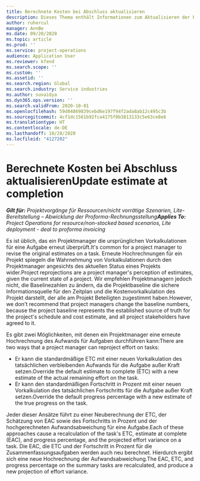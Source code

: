 ```yaml
---
title: Berechnete Kosten bei Abschluss aktualisieren
description: Dieses Thema enthält Informationen zum Aktualisieren der Projektion des Aufwands für ein Projekt.
author: ruhercul
manager: AnnBe
ms.date: 09/20/2020
ms.topic: article
ms.prod: ''
ms.service: project-operations
audience: Application User
ms.reviewer: kfend
ms.search.scope: ''
ms.custom: ''
ms.assetid: ''
ms.search.region: Global
ms.search.industry: Service industries
ms.author: suvaidya
ms.dyn365.ops.version: ''
ms.search.validFrom: 2020-10-01
ms.openlocfilehash: 59d04869839cebd6e197f94f2ada8ab12c495c3b
ms.sourcegitcommit: 4cf1dc1561b92fca4175f0b3813133c5e63ce8e6
ms.translationtype: HT
ms.contentlocale: de-DE
ms.lasthandoff: 10/28/2020
ms.locfileid: "4127202"
---
```

# <a name="update-estimate-at-completion"></a><span data-ttu-id="e57de-103">Berechnete Kosten bei Abschluss aktualisieren</span><span class="sxs-lookup"><span data-stu-id="e57de-103">Update estimate at completion</span></span>

<span data-ttu-id="e57de-104">_**Gilt für:** Projektvorgänge für Ressourcen/nicht vorrätige Szenarien, Lite-Bereitstellung – Abwicklung der Proforma-Rechnungsstellung_</span><span class="sxs-lookup"><span data-stu-id="e57de-104">_**Applies To:** Project Operations for resource/non-stocked based scenarios, Lite deployment - deal to proforma invoicing_</span></span>

<span data-ttu-id="e57de-105">Es ist üblich, das ein Projektmanager die ursprünglichen Vorkalkulationen für eine Aufgabe erneut überprüft.</span><span class="sxs-lookup"><span data-stu-id="e57de-105">It's common for a project manager to revise the original estimates on a task.</span></span> <span data-ttu-id="e57de-106">Erneute Hochrechnungen für ein Projekt spiegeln die Wahrnehmung von Vorkalkulationen durch den Projektmanager angesichts des aktuellen Status eines Projekts wider.</span><span class="sxs-lookup"><span data-stu-id="e57de-106">Project reprojections are a project manager's perception of estimates, given the current state of a project.</span></span> <span data-ttu-id="e57de-107">Wir empfehlen Projektmanagern jedoch nicht, die Baselinezahlen zu ändern, da die Projektbaseline die sichere Informationsquelle für den Zeitplan und die Kostenvorkalkulation des Projekt darstellt, der alle am Projekt Beteiligten zugestimmt haben.</span><span class="sxs-lookup"><span data-stu-id="e57de-107">However, we don't recommend that project managers change the baseline numbers, because the project baseline represents the established source of truth for the project's schedule and cost estimate, and all project stakeholders have agreed to it.</span></span>

<span data-ttu-id="e57de-108">Es gibt zwei Möglichkeiten, mit denen ein Projektmanager eine erneute Hochrechnung des Aufwands für Aufgaben durchführen kann:</span><span class="sxs-lookup"><span data-stu-id="e57de-108">There are two ways that a project manager can reproject effort on tasks:</span></span>

- <span data-ttu-id="e57de-109">Er kann die standardmäßige ETC mit einer neuen Vorkalkulation des tatsächlichen verbleibenden Aufwands für die Aufgabe außer Kraft setzen.</span><span class="sxs-lookup"><span data-stu-id="e57de-109">Override the default estimate to complete (ETC) with a new estimate of the actual remaining effort on the task.</span></span> 
- <span data-ttu-id="e57de-110">Er kann den standardmäßigen Fortschritt in Prozent mit einer neuen Vorkalkulation des tatsächlichen Fortschritts für die Aufgabe außer Kraft setzen.</span><span class="sxs-lookup"><span data-stu-id="e57de-110">Override the default progress percentage with a new estimate of the true progress on the task.</span></span>

<span data-ttu-id="e57de-111">Jeder dieser Ansätze führt zu einer Neuberechnung der ETC, der Schätzung von EAC sowie des Fortschritts in Prozent und der hochgerechneten Aufwandsabweichung für eine Aufgabe.</span><span class="sxs-lookup"><span data-stu-id="e57de-111">Each of these approaches cause a recalculation of the task's ETC, estimate at complete (EAC), and progress percentage, and the projected effort variance on a task.</span></span> <span data-ttu-id="e57de-112">Die EAC, die ETC und der Fortschritt in Prozent für die Zusammenfassungsaufgaben werden auch neu berechnet. Hierdurch ergibt sich eine neue Hochrechnung der Aufwandsabweichung.</span><span class="sxs-lookup"><span data-stu-id="e57de-112">The EAC, ETC, and progress percentage on the summary tasks are recalculated, and produce a new projection of effort variance.</span></span>

